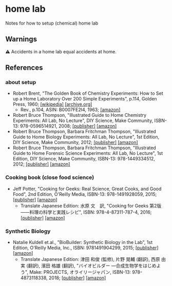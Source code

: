 # home lab

Notes for how to setup (chemical) home lab

## Warnings

⚠️ Accidents in a home lab equal accidents at home.

## References

### about setup

- Robert Brent, "The Golden Book of Chemistry Experiments: How to Set up a Home Laboratory Over 200 Simple Experiments", p.114, Golden Press, 1960; [[wikipedia]](https://en.wikipedia.org/wiki/The_Golden_Book_of_Chemistry_Experiments) [[archive.org]](https://archive.org/details/brent-gbc)
  - Rev., p.104, ASIN: B0007FE2I4, 1963; [[amazon]](https://amzn.to/3DlIeQ7)
- Robert Bruce Thompson, "Illustrated Guide to Home Chemistry Experiments: All Lab, No Lecture", DIY Science, Make Community, ISBN-13: 978-0596514921, 2008; [[publisher]](https://www.makershed.com/products/make-illustrated-guide-to-home-chemistry-experiments-print) [[amazon]](https://amzn.to/3tNGQm9)
- Robert Bruce Thompson, Barbara Fritchman Thompson, "Illustrated Guide to Home Biology Experiments: All Lab, No Lecture", 1st Edition, DIY Science, Make Community, 2012; [[publisher]](https://www.makershed.com/products/make-illustrated-guide-to-home-biology-experiments-pdf) [[amazon]](https://amzn.to/3NtGtoA)
- Robert Bruce Thompson, Barbara Fritchman Thompson, "Illustrated Guide to Home Forensic Science Experiments: All Lab, No Lecture", 1st Edition, DIY Science, Make Community, ISBN-13: 978-1449334512, 2012; [[publisher]](https://www.oreilly.com/library/view/illustrated-guide-to/9781449334505/) [[amazon]](https://amzn.to/3LnjrxL)

### Cooking book (close food science)

- Jeff Potter, "Cooking for Geeks: Real Science, Great Cooks, and Good Food", 2nd Edition, O'Reilly Media, ISBN-13: 978-1491928059, 2015; [[publisher]](https://www.oreilly.com/library/view/cooking-for-geeks/9781491928110/) [[amazon]](https://amzn.to/3DiLjAp) 
  - Translate Japanese Edition: 水原 文　訳, "Cooking for Geeks 第2版 ――料理の科学と実践レシピ", ISBN: 978-4-87311-787-4, 2016; [[publisher]](https://www.oreilly.co.jp/books/9784873117874/) [[amazon]](https://amzn.to/3LjVK9G)

### Synthetic Biology

- Natalie Kuldell et.al., "BioBuilder: Synthetic Biology in the Lab", 1st Edition, O'Reilly Media, Inc., ISBN: 9781491904299, 2015; [[publisher]](https://www.oreilly.com/library/view/biobuilder/9781491907504/) [[amazon]](https://amzn.to/36XtSZV)
  - Translate Japanese Edition: 津田 和俊 (監修), 片野 晃輔 (翻訳), 西原 由実 (翻訳), 濱田 格雄 (翻訳), "バイオビルダー ―合成生物学をはじめよう", Make: PROJECTS, オライリージャパン, ISBN-13: 978-4873118338, 2018; [[publisher]](https://www.oreilly.co.jp/books/9784873118338/) [[amazon]](https://amzn.to/3qMcEpH) 
   
